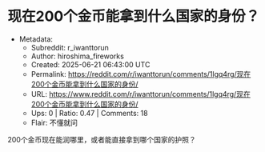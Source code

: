 # 现在200个金币能拿到什么国家的身份？

- Metadata:
  - Subreddit: r_iwanttorun
  - Author: hiroshima_fireworks
  - Created: 2025-06-21 06:43:00 UTC
  - Permalink: https://reddit.com/r/iwanttorun/comments/1lgq4rg/现在200个金币能拿到什么国家的身份/
  - URL: https://www.reddit.com/r/iwanttorun/comments/1lgq4rg/现在200个金币能拿到什么国家的身份/
  - Ups: 0 | Ratio: 0.47 | Comments: 18
  - Flair: 不懂就问


200个金币现在能润哪里，或者能直接拿到哪个国家的护照？

